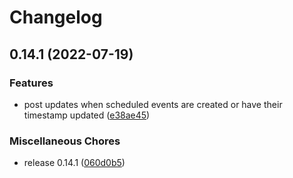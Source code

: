 # Changelog

## 0.14.1 (2022-07-19)


### Features

* post updates when scheduled events are created or have their timestamp updated ([e38ae45](https://github.com/Tassadaritze/discord-bot/commit/e38ae451abcb24e6898aa122e8a7db83a6c89554))


### Miscellaneous Chores

* release 0.14.1 ([060d0b5](https://github.com/Tassadaritze/discord-bot/commit/060d0b5a8b74179281a277f6e5243786f75e0a9f))
